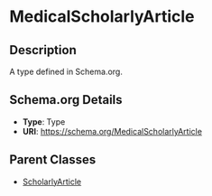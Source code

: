 # MedicalScholarlyArticle

## Description
A type defined in Schema.org.

## Schema.org Details
- **Type**: Type
- **URI**: https://schema.org/MedicalScholarlyArticle

## Parent Classes
- [ScholarlyArticle](../ScholarlyArticle.md)

